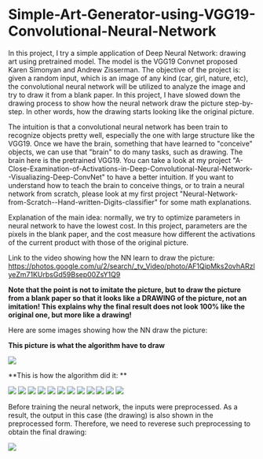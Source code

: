 # Simple-Art-Generator-using-VGG19-Convolutional-Neural-Network
In this project, I try a simple application of Deep Neural Network: drawing art using pretrained model. The model is the VGG19 Convnet proposed Karen Simonyan and Andrew Zisserman. The objective of the project is: given a random input, which is an image of any kind (car, girl, nature, etc), the convolutional neural network will be utilized to analyze the image and try to draw it from a blank paper. In this project, I have slowed down the drawing process to show how the neural network draw the picture step-by-step. In other words, how the drawing starts looking like the original picture.

The intuition is that a convolutional neural network has been train to recognize objects pretty well, especially the one with large structure like the VGG19. Once we have the brain, something that have learned to "conceive" objects, we can use that "brain" to do many tasks, such as drawing. The brain here is the pretrained VGG19. You can take a look at my project "A-Close-Examination-of-Activations-in-Deep-Convolutional-Neural-Network--Visualiazing-Deep-ConvNet" to have a better intuition. If you want to understand how to teach the brain to conceive things, or to train a neural network from scratch, please look at my first project "Neural-Network-from-Scratch--Hand-written-Digits-classifier" for some math explanations.

Explanation of the main idea: normally, we try to optimize parameters in neural network to have the lowest cost. In this project, parameters are the pixels in the blank paper, and the cost measure how different the activations of the current product with those of the original picture.

Link to the video showing how the NN learn to draw the picture: https://photos.google.com/u/2/search/_tv_Video/photo/AF1QipMks2ovhARzlyeZm71KUrbsGd59Bsep00ZsY1Q9

**Note that the point is not to imitate the picture, but to draw the picture from a blank paper so that it looks like a DRAWING of the picture, not an imitation! This explains why the final result does not look 100% like the original one, but more like a drawing!**

Here are some images showing how the NN draw the picture:

**This picture is what the algorithm have to draw**

<img src = "Images/Sample.png">

**This is how the algorithm did it: **

<img src = "Images/Blank paper.png">
<img src = "Images/Epoch 1.png">
<img src = "Images/Epoch 2.png">
<img src = "Images/Epoch 3.png">
<img src = "Images/Epoch 4.png">
<img src = "Images/Epoch 5.png">
<img src = "Images/Epoch 6.png">
<img src = "Images/Epoch 7.png">
<img src = "Images/Epoch 8.png">
<img src = "Images/Epoch 9.png">
<img src = "Images/Epoch 10.png">
<img src = "Images/Epoch 11.png">

Before training the neural network, the inputs were preprocessed. As a result, the output in this case (the drawing) is also shown in the preprocessed form. Therefore, we need to reverese such preprocessing to obtain the final drawing:

<img src = "Images/Final Drawing.png">
